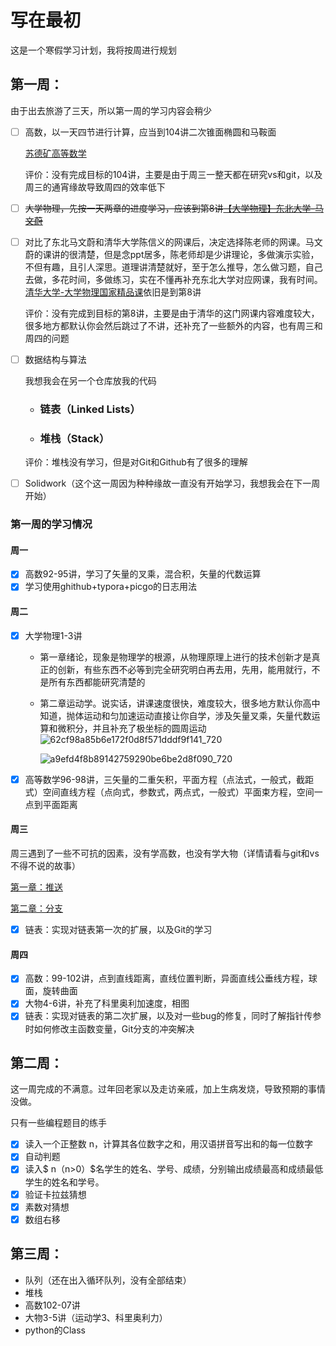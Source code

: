 # 写在最初
这是一个寒假学习计划，我将按周进行规划

## 第一周：

由于出去旅游了三天，所以第一周的学习内容会稍少

- [ ] 高数，以一天四节进行计算，应当到104讲二次锥面椭圆和马鞍面

  [苏德矿高等数学](https://www.bilibili.com/video/BV1Lt411r7NQ?spm_id_from=333.788.player.switch&vd_source=5233a63dd0b8f709a0cc0d7fd9a725f0&p=96)

  评价：没有完成目标的104讲，主要是由于周三一整天都在研究vs和git，以及周三的通宵缘故导致周四的效率低下

- [ ] ~~大学物理，先按一天两章的进度学习，应该到第8讲[【大学物理】东北大学-马文蔚](https://www.bilibili.com/video/BV1qW411H7UX/?share_source=copy_web&vd_source=cdf177ad665393b74a89c709a8ea89a3)~~ 

- [ ] 对比了东北马文蔚和清华大学陈信义的网课后，决定选择陈老师的网课。马文蔚的课讲的很清楚，但是念ppt居多，陈老师却是少讲理论，多做演示实验，不但有趣，且引人深思。道理讲清楚就好，至于怎么推导，怎么做习题，自己去做，多花时间，多做练习，实在不懂再补充东北大学对应网课，我有时间。[清华大学-大学物理国家精品课](https://www.bilibili.com/video/BV1Tt411T7Po?spm_id_from=333.788.recommend_more_video.1&vd_source=5233a63dd0b8f709a0cc0d7fd9a725f0)依旧是到第8讲

  评价：没有完成到目标的第8讲，主要是由于清华的这门网课内容难度较大，很多地方都默认你会然后跳过了不讲，还补充了一些额外的内容，也有周三和周四的问题

- [ ] 数据结构与算法

  我想我会在另一个仓库放我的代码

  - ### 链表（Linked Lists）

  - ### 堆栈（Stack）

  评价：堆栈没有学习，但是对Git和Github有了很多的理解

- [ ] Solidwork（这个这一周因为种种缘故一直没有开始学习，我想我会在下一周开始）

### 第一周的学习情况

#### 周一

- [x] 高数92-95讲，学习了矢量的叉乘，混合积，矢量的代数运算
- [x] 学习使用ghithub+typora+picgo的日志用法

#### 周二

- [x] 大学物理1-3讲

  - 第一章绪论，现象是物理学的根源，从物理原理上进行的技术创新才是真正的创新，有些东西不必等到完全研究明白再去用，先用，能用就行，不是所有东西都能研究清楚的

  - 第二章运动学。说实话，讲课速度很快，难度较大，很多地方默认你高中知道，抛体运动和匀加速运动直接让你自学，涉及矢量叉乘，矢量代数运算和微积分，并且补充了极坐标的圆周运动![62cf98a85b6e172f0d8f571dddf9f141_720](https://cdn.jsdelivr.net/gh/xixiluyaoyao/Note/202501212318958.png)

    ![a9efd4f8b89142759290be6be2d8f090_720](https://cdn.jsdelivr.net/gh/xixiluyaoyao/Note/202501212319393.png)

- [x] 高等数学96-98讲，三矢量的二重矢积，平面方程（点法式，一般式，截距式）空间直线方程（点向式，参数式，两点式，一般式）平面束方程，空间一点到平面距离

#### 周三

周三遇到了一些不可抗的因素，没有学高数，也没有学大物（详情请看与git和vs不得不说的故事）

[第一章：推送](https://github.com/xixiluyaoyao/Code/blob/main/README.md)

[第二章：分支](https://github.com/xixiluyaoyao/Code/blob/develop/README.md)

- [x] 链表：实现对链表第一次的扩展，以及Git的学习

#### 周四

- [x] 高数：99-102讲，点到直线距离，直线位置判断，异面直线公垂线方程，球面，旋转曲面
- [x] 大物4-6讲，补充了科里奥利加速度，相图
- [x] 链表：实现对链表的第二次扩展，以及对一些bug的修复，同时了解指针传参时如何修改主函数变量，Git分支的冲突解决

## 第二周：

这一周完成的不满意。过年回老家以及走访亲戚，加上生病发烧，导致预期的事情没做。

只有一些编程题目的练手

- [x] 读入一个正整数 n，计算其各位数字之和，用汉语拼音写出和的每一位数字
- [x] 自动判题
- [x] 读入$ n（n>0）$名学生的姓名、学号、成绩，分别输出成绩最高和成绩最低学生的姓名和学号。
- [x] 验证卡拉兹猜想
- [x] 素数对猜想
- [x] 数组右移

## 第三周：

- 队列（还在出入循环队列，没有全部结束）
- 堆栈
- 高数102-07讲
- 大物3-5讲（运动学3、科里奥利力）
- python的Class





